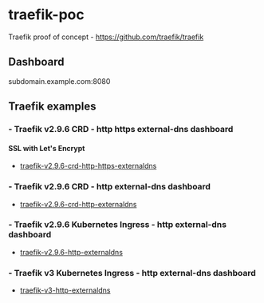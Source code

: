 # traefik-poc
Traefik proof of concept - https://github.com/traefik/traefik


## Dashboard
subdomain.example.com:8080


## Traefik examples

### - Traefik v2.9.6 CRD - http https external-dns dashboard
#### SSL with Let's Encrypt
  - [traefik-v2.9.6-crd-http-https-externaldns](/main/traefik-v2.9.6-crd-http-https-externaldns)

### - Traefik v2.9.6 CRD - http external-dns dashboard
  - [traefik-v2.9.6-crd-http-externaldns](/main/traefik-v2.9.6-crd-http-externaldns)

### - Traefik v2.9.6 Kubernetes Ingress - http external-dns dashboard
  - [traefik-v2.9.6-http-externaldns](/main/traefik-v2.9.6-http-externaldns)

### - Traefik v3 Kubernetes Ingress - http external-dns dashboard
  - [traefik-v3-http-externaldns](/main/traefik-v3-http-externaldns)